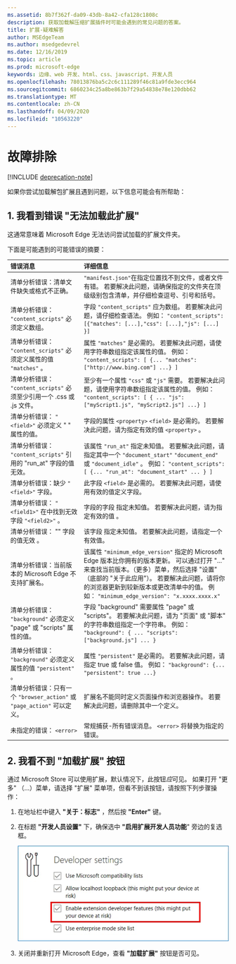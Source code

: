 ```yaml
---
ms.assetid: 8b7f362f-da09-43db-8a42-cfa128c1808c
description: 获取加载解压缩扩展插件时可能会遇到的常见问题的答案。
title: 扩展-疑难解答
author: MSEdgeTeam
ms.author: msedgedevrel
ms.date: 12/16/2019
ms.topic: article
ms.prod: microsoft-edge
keywords: 边缘、web 开发、html、css、javascript、开发人员
ms.openlocfilehash: 78013876ba5c2c6c111289f46c81a9fde3ecc964
ms.sourcegitcommit: 6860234c25a8be863b7f29a54838e78e120dbb62
ms.translationtype: MT
ms.contentlocale: zh-CN
ms.lasthandoff: 04/09/2020
ms.locfileid: "10563220"
---
```

# 故障排除  

[!INCLUDE [deprecation-note](includes/deprecation-note.md)]  

如果你尝试加载解包扩展且遇到问题，以下信息可能会有所帮助：

## 1. 我看到错误 "无法加载此扩展"

这通常意味着 Microsoft Edge 无法访问尝试加载的扩展文件夹。

下面是可能遇到的可能错误的摘要：

错误消息 | 详细信息
:--------- | :------------
清单分析错误：清单文件缺失或格式不正确。 | `"manifest.json"`在指定位置找不到文件，或者文件有错。 若要解决此问题，请确保指定的文件夹在顶级级别包含清单，并仔细检查逗号、引号和括号。
清单分析错误： `"content_scripts"` 必须定义数组。 | 字段 `"content_scripts"` 应为数组。 若要解决此问题，请仔细检查语法。 例如： `"content_scripts": [{"matches": [...],"css": [...],"js": [...] }]`
清单分析错误： `"content_scripts"` 必须定义属性的值 `"matches"` 。 | 属性 `"matches"` 是必需的。 若要解决此问题，请使用字符串数组指定该属性的值。 例如： `"content_scripts": [ {... "matches": ["http://www.bing.com"] ...} ]`
清单分析错误： `"content_scripts"` 必须至少引用一个 .css 或 .js 文件。 | 至少有一个属性 `"css"` 或 `"js"` 需要。 若要解决此问题，请使用字符串数组指定该属性的值。 例如： `"content_scripts": [ { ... "js": ["myScript1.js", "myScript2.js"] ...} ]`
清单分析错误： `"<field>"` 必须定义 " <property> " 属性的值。 | 字段的属性 `<property>` `<field>` 是必需的。 若要解决此问题，请为指定有效的值 `<property>` 。
清单分析错误： `"content_scripts"` 引用的 "run_at" 字段的值无效。 | 该属性 `"run_at"` 指定未知值。 若要解决此问题，请指定其中一个 `"document_start"` `"document_end"` 或 `"document_idle"` 。 例如： `"content_scripts": [ {... "run_at": "document_start" ... } ]`
清单分析错误：缺少 `"<field>"` 字段。 | 此字段 `<field>` 是必需的。 若要解决此问题，请使用有效的值定义字段。
清单分析错误： `"<field1>"` 在中找到无效字段 `"<field2>"` 。 | 字段的字段 <field1> <field2> 指定未知值。 若要解决此问题，请为指定有效的值 <field1> 。
清单分析错误： "" 字段的值无效 <field> 。 | 该字段 <field> 指定未知值。 若要解决此问题，请指定一个有效值。
清单分析错误：当前版本的 Microsoft Edge 不支持扩展名。 | 该属性 `"minimum_edge_version"` 指定的 Microsoft Edge 版本比你拥有的版本更新。 可以通过打开 "..." 来查找当前版本。（更多）菜单，然后选择 "设置" （底部的 "关于此应用"）。 若要解决此问题，请将你的浏览器更新到较新版本或更改清单中的值。 例如： `"minimum_edge_version": "x.xxxx.xxxx.x"`
清单分析错误： `"background"` 必须定义 "page" 或 "scripts" 属性的值。 | 字段 "background" 需要属性 "page" 或 "scripts"。 若要解决此问题，请为 "页面" 或 "脚本" 的字符串数组指定一个字符串。 例如： `"background": { ... "scripts": ["background.js"] ... }`
清单分析错误： `"background"` 必须定义属性的值 `"persistent"` 。 | 属性 `"persistent"` 是必需的。 若要解决此问题，请指定 true 或 false 值。 例如： `"background": {... "persistent": true ...}`
清单分析错误：只有一个 `"browser_action"` 或 `"page_action"` 可以定义。 | 扩展名不能同时定义页面操作和浏览器操作。 若要解决此问题，请删除其中一个定义。
未指定的错误： `<error>` | 常规捕获-所有错误消息。 `<error>` 将替换为指定的错误。


## 2. 我看不到 "加载扩展" 按钮
通过 Microsoft Store 可以使用扩展，默认情况下，此按钮*应*可见。 如果打开 "更多" （...）菜单，请选择 "扩展" 菜单项，但看不到该按钮，请按照下列步骤操作：

1. 在地址栏中键入 **"关于：标志"** ，然后按 **"Enter"** 键。
2. 在标题 **"开发人员设置"** 下，确保选中 **"启用扩展开发人员功能**" 旁边的复选框。

   ![关于标志](./media/aboutflags.PNG)  

3. 关闭并重新打开 Microsoft Edge，查看 **"加载扩展"** 按钮是否可见。
